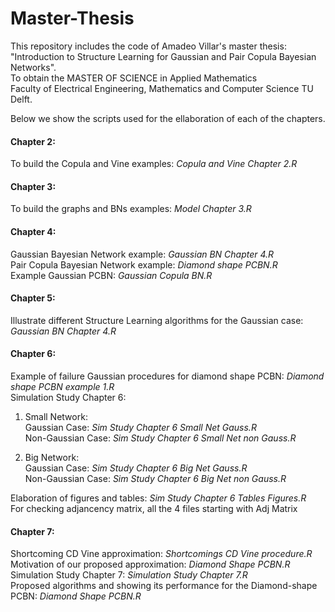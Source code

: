  # Master-Thesis

This repository includes the code of Amadeo Villar's master thesis: <br />
"Introduction to Structure Learning for Gaussian and Pair Copula Bayesian Networks". <br />
To obtain the MASTER OF SCIENCE in Applied Mathematics <br />
Faculty of Electrical Engineering, Mathematics and Computer Science TU Delft. <br />

Below we show the scripts used for the ellaboration of each of the chapters.
#### Chapter 2:  <br />
To build the Copula and Vine examples:
*Copula and Vine Chapter 2.R*

#### Chapter 3: <br />
To build the graphs and BNs examples: *Model Chapter 3.R*

#### Chapter 4: <br />
Gaussian Bayesian Network example: *Gaussian BN Chapter 4.R* <br />
Pair Copula Bayesian Network example: *Diamond shape PCBN.R* <br />
Example Gaussian PCBN: *Gaussian Copula BN.R* <br />

#### Chapter 5: <br />
Illustrate different Structure Learning algorithms for the Gaussian case: *Gaussian BN Chapter 4.R*

#### Chapter 6: <br />
Example of failure Gaussian procedures for diamond shape PCBN: *Diamond shape PCBN example 1.R* <br />
Simulation Study Chapter 6: <br />
1. Small Network: <br />
Gaussian Case: *Sim Study Chapter 6 Small Net Gauss.R*  <br />
Non-Gaussian Case: *Sim Study Chapter 6 Small Net non Gauss.R*  <br />

2. Big Network: <br />
Gaussian Case: *Sim Study Chapter 6 Big Net Gauss.R*  <br />
Non-Gaussian Case: *Sim Study Chapter 6 Big Net non Gauss.R*  <br />

Elaboration of figures and tables: *Sim Study Chapter 6 Tables Figures.R*  <br />
For checking adjancency matrix, all the 4 files starting with Adj Matrix <br />

#### Chapter 7: <br />
Shortcoming CD Vine approximation: *Shortcomings CD Vine procedure.R* <br />
Motivation of our proposed approximation: *Diamond Shape PCBN.R* <br />
Simulation Study Chapter 7: *Simulation Study Chapter 7.R* <br />
Proposed algorithms and showing its performance for the Diamond-shape PCBN: *Diamond Shape PCBN.R* <br />

